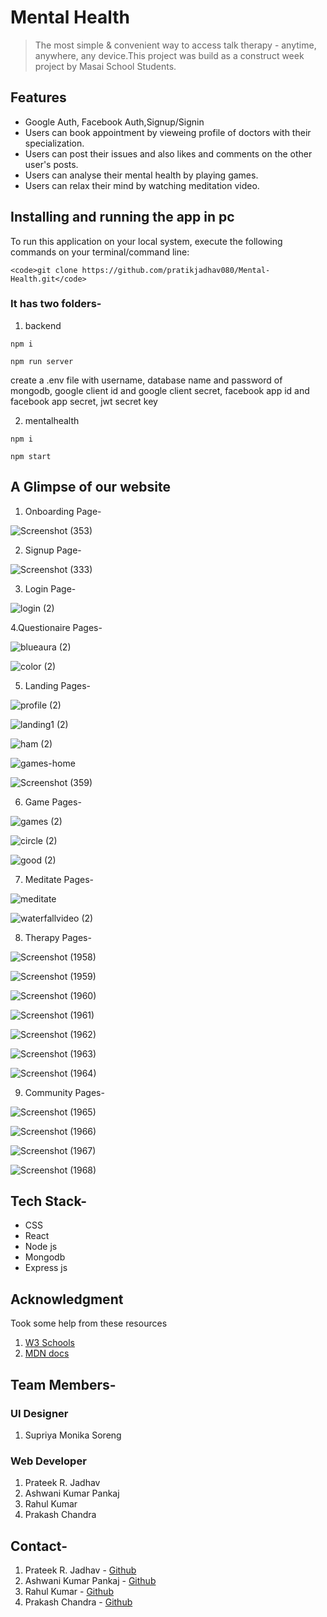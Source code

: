 # Mental Health

> The most simple & convenient way to access talk therapy - anytime, anywhere, any device.This project was build as a construct week project by Masai School Students.


## Features

- Google Auth, Facebook Auth,Signup/Signin
- Users can book appointment by vieweing profile of doctors with their specialization.
- Users can post their issues and also likes and comments on the other user's posts.
- Users can analyse their mental health by playing games.
- Users can relax their mind by watching meditation video.


## Installing and running the app in pc

<!-- <hr> -->
To run this application on your local system, execute the following commands on your terminal/command line:
  
    <code>git clone https://github.com/pratikjadhav080/Mental-Health.git</code>

  ### It has two folders-

1. backend

  <code>npm i</code> 
  
  <code>npm run server</code> 

  create a .env file with username, database name and password of mongodb, google client id and google client secret, facebook app id and facebook app secret, jwt secret key

2. mentalhealth

  <code>npm i</code>

  <code>npm start</code>


## A Glimpse of our website

1. Onboarding Page-

![Screenshot (353)](https://user-images.githubusercontent.com/86404961/141604776-9252335f-6c04-4ce6-8d58-79e1e034147d.png)

2. Signup Page-

![Screenshot (333)](https://user-images.githubusercontent.com/86404961/141604093-3a2cfda6-061c-4d85-9698-ea33ca0a8ac2.png)

3. Login Page-

![login (2)](https://user-images.githubusercontent.com/86404961/141604109-0ac7ffe7-8457-41d9-b44f-3f2faaafaf60.png)

4.Questionaire Pages-

![blueaura (2)](https://user-images.githubusercontent.com/86404961/141604169-74e7fd75-ee65-4fdf-a219-0c12f7b548ac.png)

![color (2)](https://user-images.githubusercontent.com/86404961/141604212-04ab0e03-0c6b-404f-9257-76bd3afb1837.png)

5. Landing Pages-

![profile (2)](https://user-images.githubusercontent.com/86404961/141604268-90081f70-fe13-4c36-bd27-b54b2e2045d2.png)

![landing1 (2)](https://user-images.githubusercontent.com/86404961/141604283-f190a8b6-cb93-427c-8b53-e8ee75c42a48.png)

![ham (2)](https://user-images.githubusercontent.com/86404961/141604299-334c86fb-29fb-4740-bf16-ed1511da85d5.png)

![games-home](https://user-images.githubusercontent.com/87421972/141608018-7e9151e5-60b3-4f50-a7ca-061b69834168.png)

![Screenshot (359)](https://user-images.githubusercontent.com/86404961/141605720-b6637405-aa04-4430-a679-1affec754962.png)

6. Game Pages-

![games (2)](https://user-images.githubusercontent.com/86404961/141604343-9442ee0c-9ba1-4a10-82cc-860e36629b37.png)

![circle (2)](https://user-images.githubusercontent.com/86404961/141604354-f2ae99d5-e322-4676-8281-68509b2b1181.png)

![good (2)](https://user-images.githubusercontent.com/86404961/141604369-0fcdb5db-23d6-42b2-91d9-b83df20d3ca1.png)

7. Meditate Pages-

![meditate](https://user-images.githubusercontent.com/87421972/141608233-94f73de4-e546-40eb-8816-dea49eda6105.png)

![waterfallvideo (2)](https://user-images.githubusercontent.com/87421972/141608157-f310c1f1-ff67-4565-814b-a6c6c9255ea3.png)

8. Therapy Pages-

![Screenshot (1958)](https://user-images.githubusercontent.com/87421972/141608676-90530dbb-e9f4-478f-a56c-c6ecf44273dc.png)

![Screenshot (1959)](https://user-images.githubusercontent.com/87421972/141608714-64a8be50-931c-454f-84b3-77bd0f868d52.png)

![Screenshot (1960)](https://user-images.githubusercontent.com/87421972/141608740-d95b458c-e171-42e4-a007-717fdea232ad.png)

![Screenshot (1961)](https://user-images.githubusercontent.com/87421972/141608755-b463e2f7-0e9d-4124-8579-c1e0e9c758e0.png)

![Screenshot (1962)](https://user-images.githubusercontent.com/87421972/141608769-c402e750-60ae-497e-835a-7e921dfc26cf.png)

![Screenshot (1963)](https://user-images.githubusercontent.com/87421972/141608793-3df4da06-bb8d-4604-81a6-48554548e226.png)

![Screenshot (1964)](https://user-images.githubusercontent.com/87421972/141608827-ec776bd0-79cf-491f-a097-a6105a0dbc11.png)

9. Community Pages-

![Screenshot (1965)](https://user-images.githubusercontent.com/87421972/141608874-20d5afbd-50b1-4b54-a62f-2f503ce58e76.png)

![Screenshot (1966)](https://user-images.githubusercontent.com/87421972/141608890-72284b3a-e56f-46c5-aba8-6618f894d139.png)

![Screenshot (1967)](https://user-images.githubusercontent.com/87421972/141608906-b344ad49-1484-4e6f-93a5-ae820dd0f5e6.png)

![Screenshot (1968)](https://user-images.githubusercontent.com/87421972/141608933-a2a6c5c5-a3f2-4364-8c76-f5660ebdb3db.png)


## Tech Stack-

- CSS
- React
- Node js
- Mongodb
- Express js

## Acknowledgment
Took some help from these resources 
1) [W3 Schools](https://www.w3schools.com)
2) [MDN docs](https://developer.mozilla.org/en-US/)

## Team Members-
### UI Designer
1. Supriya Monika Soreng

### Web Developer
1. Prateek R. Jadhav
2. Ashwani Kumar Pankaj
3. Rahul Kumar
4. Prakash Chandra

## Contact-

1. Prateek R. Jadhav - [Github](https://github.com/pratikjadhav080) 
2. Ashwani Kumar Pankaj - [Github](https://github.com/ashwanikpankaj)
3. Rahul Kumar - [Github](https://github.com/fitrahul)
4. Prakash Chandra - [Github](https://github.com/Prakashchandra041)




